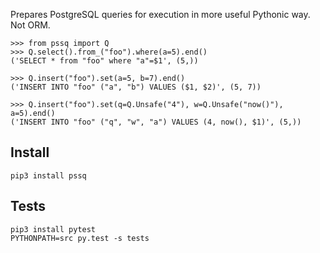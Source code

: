 Prepares PostgreSQL queries for execution in more useful Pythonic way. Not ORM.

    >>> from pssq import Q
    >>> Q.select().from_("foo").where(a=5).end()
    ('SELECT * from "foo" where "a"=$1', (5,))

    >>> Q.insert("foo").set(a=5, b=7).end()
    ('INSERT INTO "foo" ("a", "b") VALUES ($1, $2)', (5, 7))
    
    >>> Q.insert("foo").set(q=Q.Unsafe("4"), w=Q.Unsafe("now()"), a=5).end()
    ('INSERT INTO "foo" ("q", "w", "a") VALUES (4, now(), $1)', (5,))


## Install
    
    pip3 install pssq
    
    
## Tests

    pip3 install pytest
    PYTHONPATH=src py.test -s tests
    
    
